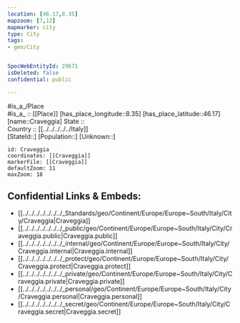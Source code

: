 ```yaml
---
location: [46.17,8.35] 
mapzoom: [7,12] 
mapmarker: city 
type: City
tags:
- geo/City


SpocWebEntityId: 29671
isDeleted: false
confidential: public

---
```

#is_a_/Place  
#is_a_ :: [[Place]] 
[has_place_longitude::8.35] 
[has_place_latitude::46.17] 
[name::Craveggia] 
State ::  
Country :: [[../../../../../Italy]]  
[StateId::] 
[Population::] 
[Unknown::] 


```leaflet
id: Craveggia
coordinates: [[Craveggia]] 
markerFile: [[Craveggia]] 
defaultZoom: 11 
maxZoom: 18
```


## Confidential Links & Embeds: 
- [[../../../../../../../_Standards/geo/Continent/Europe/Europe~South/Italy/City/Craveggia|Craveggia]] 
- [[../../../../../../../_public/geo/Continent/Europe/Europe~South/Italy/City/Craveggia.public|Craveggia.public]] 
- [[../../../../../../../_internal/geo/Continent/Europe/Europe~South/Italy/City/Craveggia.internal|Craveggia.internal]] 
- [[../../../../../../../_protect/geo/Continent/Europe/Europe~South/Italy/City/Craveggia.protect|Craveggia.protect]] 
- [[../../../../../../../_private/geo/Continent/Europe/Europe~South/Italy/City/Craveggia.private|Craveggia.private]] 
- [[../../../../../../../_personal/geo/Continent/Europe/Europe~South/Italy/City/Craveggia.personal|Craveggia.personal]] 
- [[../../../../../../../_secret/geo/Continent/Europe/Europe~South/Italy/City/Craveggia.secret|Craveggia.secret]] 
